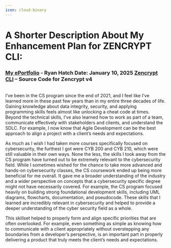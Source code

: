 ```yaml
---
icon: cloud-binary
---
```


# A Shorter Description About My Enhancement Plan for ZENCRYPT CLI:

### [My ePortfolio](http://www.ryanshatch.com/) - Ryan Hatch Date: January 10, 2025 [Zencrypt CLI](https://github.com/ryanshatch/zencrypt/) – Source Code for Zencrypt v4

\
I’ve been in the CS program since the end of 2021, and I feel like I’ve learned more in these past few years than in my entire three decades of life. Gaining knowledge about data integrity, security, and applying programming skills feels almost like unlocking a cheat code at times. Beyond the technical skills, I’ve also learned how to work as part of a team, communicate effectively with stakeholders and clients, and understand the SDLC. For example, I now know that Agile Development can be the best approach to align a project with a client’s needs and expectations.

As much as I wish I had taken more courses specifically focused on cybersecurity, the furthest I got were CYB 200 and CYB 210, which were still valuable in their own ways. None the less, the skills I took away from the CS program have turned out to be extremely relevant to the cybersecurity field. While I sometimes wished for the chance to take more advanced and hands-on cybersecurity classes, the CS coursework ended up being more beneficial for me overall. It gave me a broader understanding of the industry and a wider perspective on concepts that a cybersecurity specific degree might not have necessarily covered. For example, the CS program focused heavily on building strong foundational development skills, including UML diagrams, flowcharts, documentation, and pseudocode. These skills that I learned are incredibly relevant in cybersecurity and helped to provide a deeper understanding of the cyber security field as a whole.

This skillset helped to properly form and align specific priorities that are often overlooked. For example, even something as simple as knowing how to communicate with a client appropriately without overstepping any boundaries from a developer’s perspective, is an important part in properly delivering a product that truly meets the client’s needs and expectations.
